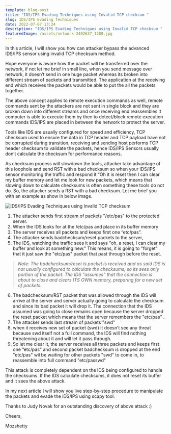 ```yaml
---
template: blog-post
title: "IDS/IPS Evading Techniques using Invalid TCP checksum "
slug: IDS/IPS Evading Techniques
date: 2022-07-07 13:24
description: "IDS/IPS Evading Techniques using Invalid TCP checksum "
featuredImage: /assets/network-2402637_1280.jpg
---
```

In this article, I will show you how can attacker bypass the advanced IDS/IPS sensor using invalid TCP checksum method.

Hope everyone is aware how the packet will be transferred over the network, if not let me brief in small line, when you send message over network, it doesn’t send in one huge packet whereas its broken into different stream of packets and transmitted. The application at the receiving end which receives the packets would be able to put the all the packets together.

The above concept applies to remote execution commands as well, remote commands sent by the attackers are not sent in single block and they are broken down into different streams and once receiving end reassembles it computer is able to execute them by then to detect/block remote execution commands IDS/IPS are placed in between the network to protect the server.

Tools like IDS are usually configured for speed and efficiency, TCP checksum used to ensure the data in TCP header and TCP payload have not be corrupted during transition, receiving and sending host performs TCP header checksum to validate the packets, hence IDS/IPS Sensors usually don’t calculate the checksum for performance reasons.

As checksum process will slowdown the tools, attacker take advantage of this loophole and send RST with a bad checksum so when your IDS/IPS sensor monitoring the traffic and respond it “Oh it is reset then I can clear my buffer memory and let me look for new packets, which means that slowing down to calculate checksums is often something these tools do not do. So, the attacker sends a RST with a bad checksum. Let me brief you with an example as show in below image.

![IDS/IPS Evading Techniques using Invalid TCP checksum ](/assets/ids_ips.png "IDS/IPS Evading Techniques")

1. The attacker sends first stream of packets "/etc/pas" to the protected server.
2. When the IDS looks for at the /etc/pas and place in its buffer memory
3. The server receives all packets and keeps first one “etc/pas”.
4. The attacker sends badchecksum/reset  packets to the server,
5. The IDS, watching the traffic sees it and says "oh, a reset, I can clear my buffer and look at something new." This means, it is going to "forget" that it just saw the "etc/pas" packet that past through before the reset.

> *Note: The badchecksum/reset is packet is received and as said IDS is not usually configured to calculate the checksums, so its sees only portion of the packet.   The IDS "assumes" that the connection is about to close and clears ITS OWN memory, preparing for a new set of packets.*

6. The  badchecksum/RST packet that was allowed through the IDS will arrive at the server  and server actually going to calculate the checksum and since its bad packet it will drop it. The connection that the IDS assumed was going to close remains open because the server dropped the reset packet which means that the server remembers the "etc/pas” .
7. The attacker sends last stream of packets "swd"
8. when it receives new set of packet (swd) it doesn’t see any threat because swd itself not a full command, the IDS will find nothing threatening about it and will let it pass through.
9. So let me clear it, the server receives all three packets and keeps first one “etc/pas" and second packet badchecksum is dropped at the end "etc/pas" wil be waiting for other packets "swd" to come in, to reassemble into full command "etc/passwd"

This attack is completely dependent on the IDS being configured to handle the checksums. If the IDS calculate checksums, it does not reset its buffer and it sees the above attack.

In my next article I will show you live step-by-step procedure to manipulate the packets and evade the IDS/IPS using scapy tool.

Thanks to Judy Novak for an outstanding discovery of above attack :)



Cheers,

Mozshetty